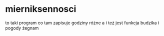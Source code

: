# mierniksennosci
to taki program co tam zapisuje godziny różne
a i też jest funkcja budzika i pogody
żegnam
